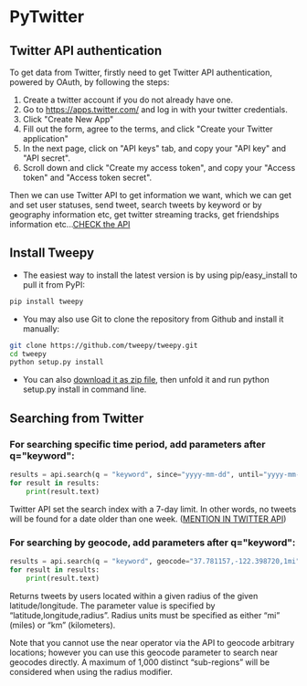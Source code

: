 # PyTwitter

## Twitter API authentication
To get data from Twitter, firstly need to get Twitter API authentication, powered by OAuth, by following the steps:

1. Create a twitter account if you do not already have one.
2. Go to https://apps.twitter.com/ and log in with your twitter credentials.
3. Click "Create New App"
4. Fill out the form, agree to the terms, and click "Create your Twitter application"
5. In the next page, click on "API keys" tab, and copy your "API key" and "API secret".
6. Scroll down and click "Create my access token", and copy your "Access token" and "Access token secret".

Then we can use Twitter API to get information we want, which we can get and set user statuses, send tweet, search tweets by keyword or by geography information etc, get twitter streaming tracks, get friendships information etc...[CHECK the API](https://dev.twitter.com/rest/public)

## Install Tweepy

* The easiest way to install the latest version is by using pip/easy_install to pull it from PyPI:
```bash
pip install tweepy
```
* You may also use Git to clone the repository from Github and install it manually:
```bash
git clone https://github.com/tweepy/tweepy.git
cd tweepy
python setup.py install
```
* You can also [download it as zip file](https://github.com/tweepy/tweepy/archive/master.zip), then unfold it and run python setup.py install in command line.

## Searching from Twitter

### For searching specific time period, add parameters after q="keyword":
```python
results = api.search(q = "keyword", since="yyyy-mm-dd", until="yyyy-mm-dd")
for result in results:
	print(result.text)
```
Twitter API set the search index with a 7-day limit. In other words, no tweets will be found for a date older than one week. ([MENTION IN TWITTER API](https://dev.twitter.com/rest/reference/get/search/tweets#api-param-since_id))
### For searching by geocode, add parameters after q="keyword":
```python
results = api.search(q = "keyword", geocode="37.781157,-122.398720,1mi")
for result in results:
	print(result.text)
```
Returns tweets by users located within a given radius of the given latitude/longitude.
The parameter value is specified by “latitude,longitude,radius”.
Radius units must be specified as either “mi” (miles) or “km” (kilometers). 

Note that you cannot use the near operator via the API to geocode arbitrary locations; however you can use this geocode parameter to search near geocodes directly. A maximum of 1,000 distinct “sub-regions” will be considered when using the radius modifier.
